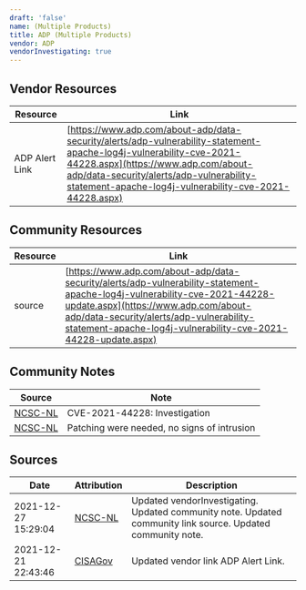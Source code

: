 ```yaml
---
draft: 'false'
name: (Multiple Products)
title: ADP (Multiple Products)
vendor: ADP
vendorInvestigating: true
---
```


## Vendor Resources
| Resource | Link |
| --- | --- |
| ADP Alert Link | [https://www.adp.com/about-adp/data-security/alerts/adp-vulnerability-statement-apache-log4j-vulnerability-cve-2021-44228.aspx](https://www.adp.com/about-adp/data-security/alerts/adp-vulnerability-statement-apache-log4j-vulnerability-cve-2021-44228.aspx) |

## Community Resources
| Resource | Link |
| --- | --- |
| source | [https://www.adp.com/about-adp/data-security/alerts/adp-vulnerability-statement-apache-log4j-vulnerability-cve-2021-44228-update.aspx](https://www.adp.com/about-adp/data-security/alerts/adp-vulnerability-statement-apache-log4j-vulnerability-cve-2021-44228-update.aspx) |

## Community Notes
| Source | Note |
| --- | --- |
| [NCSC-NL](https://github.com/NCSC-NL/log4shell/blob/main/software/README.md) | CVE-2021-44228: Investigation </ul> |
| [NCSC-NL](https://github.com/NCSC-NL/log4shell/blob/main/software/README.md) | Patching were needed, no signs of intrusion |

## Sources
| Date | Attribution | Description |
| --- | --- | --- |
| 2021-12-27 15:29:04 | [NCSC-NL](https://github.com/NCSC-NL/log4shell/blob/main/software/README.md) | Updated vendorInvestigating. Updated community note. Updated community link source. Updated community note.  |
| 2021-12-21 22:43:46 | [CISAGov](https://raw.githubusercontent.com/cisagov/log4j-affected-db/develop/README.md) | Updated vendor link ADP Alert Link.  |
